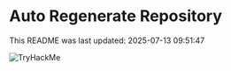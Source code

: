 # Auto Regenerate Repository

This README was last updated: 2025-07-13 09:51:47

 ![TryHackMe](https://tryhackme.com/badge/533634)